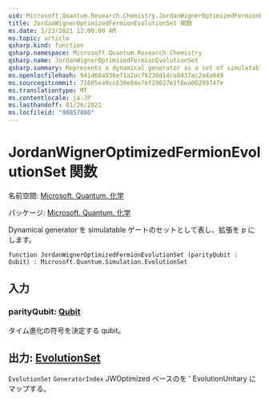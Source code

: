 ```yaml
---
uid: Microsoft.Quantum.Research.Chemistry.JordanWignerOptimizedFermionEvolutionSet
title: JordanWignerOptimizedFermionEvolutionSet 関数
ms.date: 1/23/2021 12:00:00 AM
ms.topic: article
qsharp.kind: function
qsharp.namespace: Microsoft.Quantum.Research.Chemistry
qsharp.name: JordanWignerOptimizedFermionEvolutionSet
qsharp.summary: Represents a dynamical generator as a set of simulatable gates and an expansion in the Pauli basis.
ms.openlocfilehash: 941d66a936ef1a2ac76230d14ca8437ac2a4a049
ms.sourcegitcommit: 71605ea9cc630e84e7ef29027e1f0ea06299747e
ms.translationtype: MT
ms.contentlocale: ja-JP
ms.lasthandoff: 01/26/2021
ms.locfileid: "98857880"
---
```

# <a name="jordanwigneroptimizedfermionevolutionset-function"></a>JordanWignerOptimizedFermionEvolutionSet 関数

名前空間: [Microsoft. Quantum. 化学](xref:Microsoft.Quantum.Research.Chemistry)

パッケージ: [Microsoft. Quantum. 化学](https://nuget.org/packages/Microsoft.Quantum.Research.Chemistry)


Dynamical generator を simulatable ゲートのセットとして表し、拡張を p にします。

```qsharp
function JordanWignerOptimizedFermionEvolutionSet (parityQubit : Qubit) : Microsoft.Quantum.Simulation.EvolutionSet
```


## <a name="input"></a>入力

### <a name="parityqubit--qubit"></a>parityQubit: [Qubit](xref:microsoft.quantum.lang-ref.qubit)

タイム進化の符号を決定する qubit。



## <a name="output--evolutionset"></a>出力: [EvolutionSet](xref:Microsoft.Quantum.Simulation.EvolutionSet)

`EvolutionSet` `GeneratorIndex` JWOptimized ベースのを ' EvolutionUnitary にマップする。